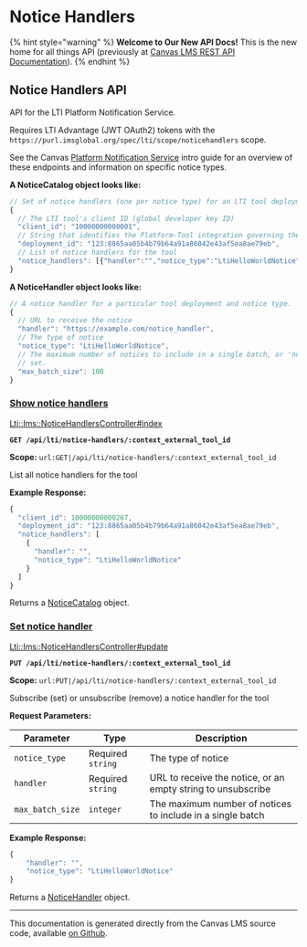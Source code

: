 # Notice Handlers

{% hint style="warning" %}
**Welcome to Our New API Docs!** This is the new home for all things API (previously at [Canvas LMS REST API Documentation](https://api.instructure.com)).
{% endhint %}

## Notice Handlers API

API for the LTI Platform Notification Service.

Requires LTI Advantage (JWT OAuth2) tokens with the `https://purl.imsglobal.org/spec/lti/scope/noticehandlers` scope.

See the Canvas [Platform Notification Service](../external-tools/lti/file.pns) intro guide for an overview of these endpoints and information on specific notice types.

**A NoticeCatalog object looks like:**

```js
// Set of notice handlers (one per notice type) for an LTI tool deployment.
{
  // The LTI tool's client ID (global developer key ID)
  "client_id": "10000000000001",
  // String that identifies the Platform-Tool integration governing the notices
  "deployment_id": "123:8865aa05b4b79b64a91a86042e43af5ea8ae79eb",
  // List of notice handlers for the tool
  "notice_handlers": [{"handler":"","notice_type":"LtiHelloWorldNotice"}]
}
```

**A NoticeHandler object looks like:**

```js
// A notice handler for a particular tool deployment and notice type.
{
  // URL to receive the notice
  "handler": "https://example.com/notice_handler",
  // The type of notice
  "notice_type": "LtiHelloWorldNotice",
  // The maximum number of notices to include in a single batch, or 'null' if not
  // set.
  "max_batch_size": 100
}
```

### [Show notice handlers](#method.lti/ims/notice_handlers.index) <a href="#method.lti-ims-notice_handlers.index" id="method.lti-ims-notice_handlers.index"></a>

[Lti::Ims::NoticeHandlersController#index](https://github.com/instructure/canvas-lms/blob/master/app/controllers/lti/ims/notice_handlers_controller.rb)

**`GET /api/lti/notice-handlers/:context_external_tool_id`**

**Scope:** `url:GET|/api/lti/notice-handlers/:context_external_tool_id`

List all notice handlers for the tool

**Example Response:**

```js
{
  "client_id": 10000000000267,
  "deployment_id": "123:8865aa05b4b79b64a91a86042e43af5ea8ae79eb",
  "notice_handlers": [
    {
      "handler": "",
      "notice_type": "LtiHelloWorldNotice"
    }
  ]
}
```

Returns a [NoticeCatalog](#noticecatalog) object.

### [Set notice handler](#method.lti/ims/notice_handlers.update) <a href="#method.lti-ims-notice_handlers.update" id="method.lti-ims-notice_handlers.update"></a>

[Lti::Ims::NoticeHandlersController#update](https://github.com/instructure/canvas-lms/blob/master/app/controllers/lti/ims/notice_handlers_controller.rb)

**`PUT /api/lti/notice-handlers/:context_external_tool_id`**

**Scope:** `url:PUT|/api/lti/notice-handlers/:context_external_tool_id`

Subscribe (set) or unsubscribe (remove) a notice handler for the tool

**Request Parameters:**

| Parameter        | Type              | Description                                                  |
| ---------------- | ----------------- | ------------------------------------------------------------ |
| `notice_type`    | Required `string` | The type of notice                                           |
| `handler`        | Required `string` | URL to receive the notice, or an empty string to unsubscribe |
| `max_batch_size` | `integer`         | The maximum number of notices to include in a single batch   |

**Example Response:**

```js
{
    "handler": "",
    "notice_type": "LtiHelloWorldNotice"
}
```

Returns a [NoticeHandler](#noticehandler) object.

---

This documentation is generated directly from the Canvas LMS source code, available [on Github](https://github.com/instructure/canvas-lms).
